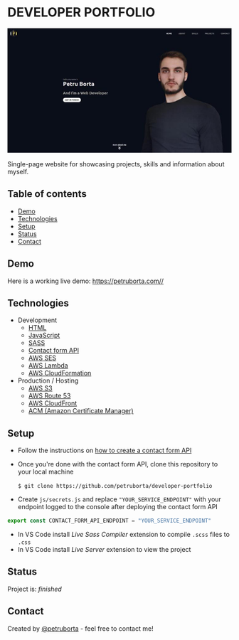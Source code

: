 # DEVELOPER PORTFOLIO

![Developer portfolio above the fold section](https://github.com/petruborta/developer-portfolio/blob/master/assets/images/developer-portfolio-720w.jpg?raw=true)

Single-page website for showcasing projects, skills and information about myself.

## Table of contents

* [Demo](#demo)
* [Technologies](#technologies)
* [Setup](#setup)
* [Status](#status)
* [Contact](#contact)

## Demo

Here is a working live demo: <https://petruborta.com//>

## Technologies

* Development
  * [HTML](https://www.w3schools.com/html/)
  * [JavaScript](https://www.w3schools.com/js/)
  * [SASS](https://sass-lang.com/)
  * [Contact form API](https://github.com/petruborta/contact-form-api)
  * [AWS SES](https://aws.amazon.com/ses/)
  * [AWS Lambda](https://aws.amazon.com/lambda/)
  * [AWS CloudFormation](https://aws.amazon.com/cloudformation/)
* Production / Hosting
  * [AWS S3](https://aws.amazon.com/s3/)
  * [AWS Route 53](https://aws.amazon.com/route53/)
  * [AWS CloudFront](https://aws.amazon.com/cloudfront/)
  * [ACM (Amazon Certificate Manager)](https://aws.amazon.com/certificate-manager/)

## Setup

* Follow the instructions on [how to create a contact form API](https://github.com/petruborta/contact-form-api.git)
* Once you're done with the contact form API, clone this repository to your local machine

  `$ git clone https://github.com/petruborta/developer-portfolio`

* Create `js/secrets.js` and replace `"YOUR_SERVICE_ENDPOINT"` with your endpoint logged to the console after deploying the contact form API

```javascript
export const CONTACT_FORM_API_ENDPOINT = "YOUR_SERVICE_ENDPOINT"
```

* In VS Code install _Live Sass Compiler_ extension to compile `.scss` files to `.css`
* In VS Code install _Live Server_ extension to view the project

## Status

Project is: _finished_

## Contact

Created by [@petruborta](https://petruborta.com/) - feel free to contact me!
